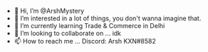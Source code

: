 - 👋 Hi, I’m @ArshMystery
- 👀 I’m interested in a lot of things, you don't wanna imagine that.
- 🌱 I’m currently learning Trade & Commerce in Delhi
- 💞️ I’m looking to collaborate on ... idk
- 📫 How to reach me ... Discord: Arsh KXN#8582

<!---
ArshMystery/ArshMystery is a ✨ special ✨ repository because its `README.md` (this file) appears on your GitHub profile.
You can click the Preview link to take a look at your changes.
--->
